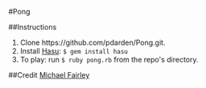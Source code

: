 #Pong

##Instructions
<ol>
<li>Clone https://github.com/pdarden/Pong.git.</li>
<li>Install <a href="https://github.com/michaelfairley/hasu">Hasu</a>: <code>$ gem install hasu</code></li>
<li>To play: run <code>$ ruby pong.rb</code> from the repo's directory.</li>
</ol>

##Credit
[Michael Fairley](http://www.confreaks.com/videos/2636-madisonruby2013-rapid-game-prototyping-with-ruby)
